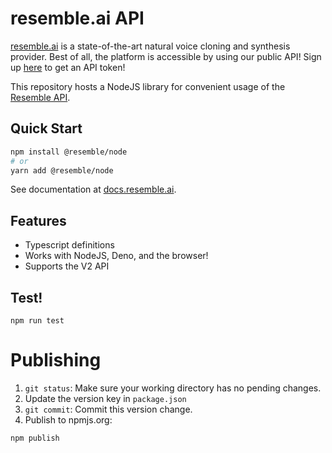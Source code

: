 # resemble.ai API

[resemble.ai](https://resemble.ai) is a state-of-the-art natural voice cloning and synthesis provider. Best of all, the platform is accessible by using our public API! Sign up [here](https://app.resemble.ai) to get an API token!

This repository hosts a NodeJS library for convenient usage of the [Resemble API](https://docs.resemble.ai).

## Quick Start

```sh
npm install @resemble/node
# or
yarn add @resemble/node
```

See documentation at [docs.resemble.ai](docs.resemble.ai).

## Features

* Typescript definitions
* Works with NodeJS, Deno, and the browser!
* Supports the V2 API

## Test!

```
npm run test
```

# Publishing

1. `git status`: Make sure your working directory has no pending changes.
2. Update the version key in `package.json`
3. `git commit`: Commit this version change.
4. Publish to npmjs.org:
  ```sh
  npm publish
  ```
